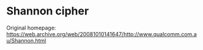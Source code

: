 # Shannon cipher

Original homepage: https://web.archive.org/web/20081010141647/http://www.qualcomm.com.au/Shannon.html
